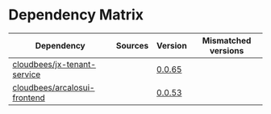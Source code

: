 # Dependency Matrix

Dependency | Sources | Version | Mismatched versions
---------- | ------- | ------- | -------------------
[cloudbees/jx-tenant-service](https://github.com/cloudbees/jx-tenant-service) |  | [0.0.65](https://github.com/cloudbees/jx-tenant-service/releases/tag/v0.0.65) | 
[cloudbees/arcalosui-frontend](https://github.com/cloudbees/arcalosui-frontend) |  | [0.0.53]() | 
